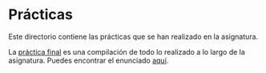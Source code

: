 # Prácticas
Este directorio contiene las prácticas que se han realizado en la asignatura.

La [práctica final](https://github.com/VictorNS69/reconocimiento-de-formas/tree/master/practicas/final) es una compilación de todo lo realizado a lo largo de la asignatura. Puedes encontrar el enunciado [aquí](https://github.com/VictorNS69/reconocimiento-de-formas/blob/master/practicas/final/enunciado19_20v1.1.pdf).

